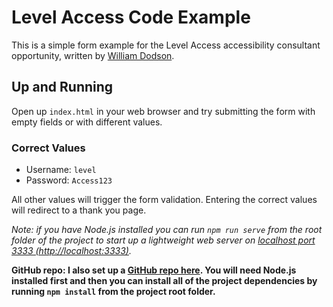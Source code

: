 # Level Access Code Example

This is a simple form example for the Level Access accessibility consultant opportunity, written by [William Dodson](https://williamdodson.co).

## Up and Running

Open up `index.html` in your web browser and try submitting the form with empty fields or with different values.

### Correct Values

* Username: `level`
* Password: `Access123`

All other values will trigger the form validation. Entering the correct values will redirect to a thank you page.

_Note: if you have Node.js installed you can run `npm run serve` from the root folder of the project to start up a lightweight web server on [localhost port 3333 (http://localhost:3333)](http://localhost:3333)._

__GitHub repo: I also set up a [GitHub repo here](https://github.com/obxdesignworks/level-access-code-sample). You will need Node.js installed first and then you can install all of the project dependencies by running `npm install` from the project root folder.__

